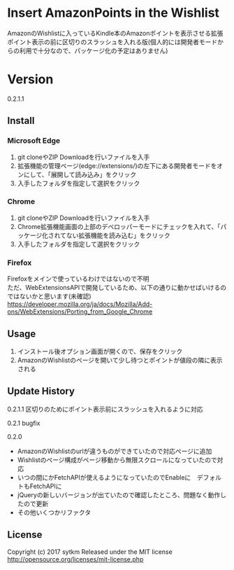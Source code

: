 # Insert AmazonPoints in the Wishlist

AmazonのWishlistに入っているKindle本のAmazonポイントを表示させる拡張
ポイント表示の前に区切りのスラッシュを入れる版(個人的には開発者モードからの利用で十分なので、パッケージ化の予定はありません)

# Version
0.2.1.1

## Install
### Microsoft Edge
1. git cloneやZIP Downloadを行いファイルを入手
1. 拡張機能の管理ページ(edge://extensions/)の左下にある開発者モードをオンにして、「展開して読み込み」をクリック
1. 入手したフォルダを指定して選択をクリック

### Chrome
1. git cloneやZIP Downloadを行いファイルを入手
1. Chrome拡張機能画面の上部のデベロッパーモードにチェックを入れて、「パッケージ化されてない拡張機能を読み込む」をクリック
1. 入手したフォルダを指定して選択をクリック

### Firefox
Firefoxをメインで使っているわけではないので不明  
ただ、WebExtensionsAPIで開発しているため、以下の通りに動かせばいけるのではないかと思います(未確認)  
https://developer.mozilla.org/ja/docs/Mozilla/Add-ons/WebExtensions/Porting_from_Google_Chrome

## Usage
1. インストール後オプション画面が開くので、保存をクリック
1. AmazonのWishlistのページを開いて少し待つとポイントが値段の隣に表示される

## Update History
0.2.1.1
区切りのためにポイント表示前にスラッシュを入れるように対応

0.2.1
bugfix

0.2.0
* AmazonのWishlistのurlが違うものができていたので対応ページに追加
* Wishlistのページ構成がページ移動から無限スクロールになっていたので対応
* いつの間にかFetchAPIが使えるようになっていたのでEnableに　デフォルトもFetchAPIに
* jQueryの新しいバージョンが出ていたので確認したところ、問題なく動作したので更新
* その他いくつかリファクタ

## License
Copyright (c) 2017 sytkm
Released under the MIT license
http://opensource.org/licenses/mit-license.php
